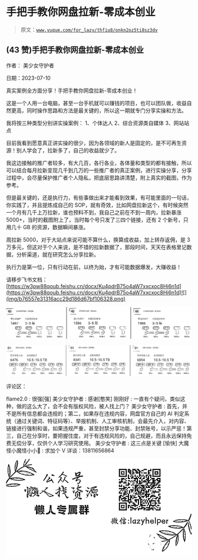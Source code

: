 # 手把手教你网盘拉新-零成本创业

> 原文：[`www.yuque.com/for_lazy/thfiu8/onkn2oz5ti8sz3dv`](https://www.yuque.com/for_lazy/thfiu8/onkn2oz5ti8sz3dv)



## (43 赞)手把手教你网盘拉新-零成本创业 

作者： 美少女守护者 

日期：2023-07-10 

真实案例全方面分享！手把手教你网盘拉新-零成本创业！ 

这是一个人用一台电脑，甚至一台手机就可以赚钱的项目，也可以团队做，收益自然更高，同时操作思路和方法是最关键的，所以这一期就专门分享实操和方法。 

我将按三种类型分别讲实操案例： 1、个体达人 2、综合资源类自媒体 3、网站站点 

目前我看到愿意真正讲实操的很少，因为各领域的新人是固定的，是不可再生资源！别人学会了，拉新多了，自己的收益就少了。 

我这边接触的推广者较多，有大几百，各行各业，各体量和类型的都有接触，所以可以结合每月拉新变现几千到几万的一些推广者的真正案例，进行实操分享，分享过程中，会尽量保护推广者个人隐私，把底层思路讲清楚，附上真实的截图，作为参考。 

但是最关键的，还是执行力，有些事做出来才能看到效果，有可能里面的一句话，你实践了，并且提炼成自己的 SOP，就有奇效，比如网盘拉新这个，有时候突然一个月有几千上万拉新，谁也预料不到，我自己之前在不到一周内，拉新暴涨 5000+，当时的截图附上了，当时每个号只发了三四个链接，还有 2 个新号，只用几十 GB 的资源，数据瞬间暴涨。 

周拉新 5000，对于大站点来说可能不算什么，换算成收益，加上转存返佣，是 3 万多元，但这对于个人来说，是不错的拉新数据了，那段时间，天天在表格里记数据，分析渠道，就在研究怎么分享拉新。 

执行力是第一位，只有行动在前，以终为始，才有可能数据爆发，大赚收益！ 

请移步飞书文档： [https://w3pw88qoub.feishu.cn/docx/Ku4pdrB75o4aW7xxcxoc8Hi6n1d](https://w3pw88qoub.feishu.cn/docx/Ku4pdrB75o4aW7xxcxoc8Hi6n1d)![](img/b76557e31316acc29d186d67bf106328.png)  

![](img/47a95770ef486dceb83eceaac7022036.png) 

![](img/6d0e6eb8dcf5206ca2579d8a499b47cd.png) 

评论区： 

flame2.0 : 很强[强] 美少女守护者 : 感谢[憨笑] 刚刚好 : 一直有个疑问，类似这种，做的这么大了，会不会有版权风险，被人找上门？ 美少女守护者 : 首先，并不是所有信息都会违规的；第二，如果存在违规内容，网盘官方自己的 AI 判定系统（通过关键词、特征码等）、举报机制、人工审核机制，会最先介入，对内容、链接进行强制和谐，如果违规严重，甚至封禁分享功能、封禁账号，以示严惩！第三，自己在分享时，要把握住度，对于有违规风险的，自己规避，而且永远保持免费无偿分享，仅供个人学习研究使用。 美少女守护者 : 这三点是关键 [愉快] 大魔怪小魔怪小小🍄 : 求加个 V 详谈：13811656864 

![](img/894d30a529e7c37bcd3392323c99941c.png)  